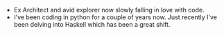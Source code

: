 - Ex Architect and avid explorer now slowly falling in love with code.
- I’ve been coding in python for a couple of years now. Just recently I've been delving into Haskell which has been a great shift.


<!---
Bradley-Heather/Bradley-Heather is a ✨ special ✨ repository because its `README.md` (this file) appears on your GitHub profile.
You can click the Preview link to take a look at your changes.
--->
